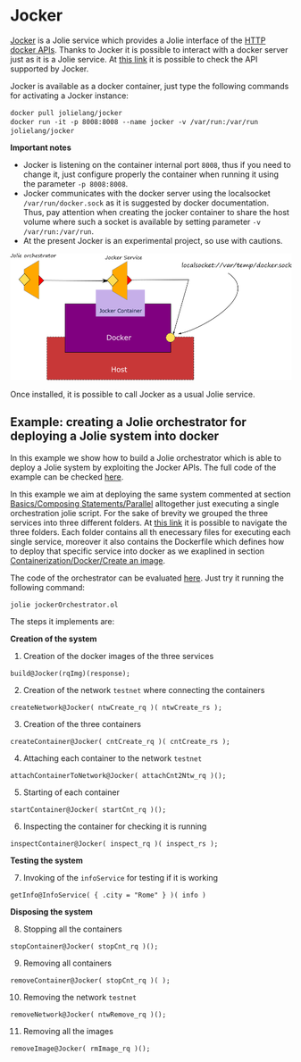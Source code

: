 # Jocker
[Jocker](https://github.com/jolie/jocker) is a Jolie service which provides a Jolie interface of the [HTTP docker APIs](https://docs.docker.com/engine/api/v1.29/). Thanks to Jocker it is possible to interact with a docker server just as it is a Jolie service. At [this link](https://github.com/jolie/jocker/blob/master/InterfaceAPI.iol) it is possible to check the API supported by Jocker.

Jocker is available as a docker container, just type the following commands for activating a Jocker instance:
```
docker pull jolielang/jocker
docker run -it -p 8008:8008 --name jocker -v /var/run:/var/run jolielang/jocker
```
**Important notes**
* Jocker is listening on the container internal port `8008`, thus if you need to change it, just configure properly the container when running it using the parameter `-p 8008:8008`.
* Jocker communicates with the docker server using the localsocket `/var/run/docker.sock` as it is suggested by docker documentation. Thus, pay attention when creating the jocker container to share the host volume where such a socket is available by setting parameter `-v /var/run:/var/run`.
* At the present Jocker is an experimental project, so use with cautions.

![](../.gitbook/assets/jocker.png)

Once installed, it is possible to call Jocker as a usual Jolie service.

## Example: creating a Jolie orchestrator for deploying a Jolie system into docker
In this example we show how to build a Jolie orchestrator which is able to deploy a Jolie system by exploiting the Jocker APIs.
The full code of the example can be checked [here](https://github.com/jolie/examples/tree/master/06_containers/05_jocker).

In this example we aim at deploying the same system commented at section [Basics/Composing Statements/Parallel](https://jolielang.gitbook.io/docs/basics/composing_statements#parallel) alltogether just executing a single orchestration jolie script. For the sake of brevity we grouped the three services into three different folders. At [this link](https://github.com/jolie/examples/tree/master/06_containers/05_jocker/services) it is possible to navigate the three folders. Each folder contains all th enecessary files for executing each single service, moreover it also contains the Dockerfile which defines how to deploy that specific service into docker as we exaplined in section [Containerization/Docker/Create an image](https://jolielang.gitbook.io/docs/containerization/docker#creating-a-docker-image).

The code of the orchestrator can be evaluated [here](https://github.com/jolie/examples/blob/master/06_containers/05_jocker/jockerOrchestrator.ol). Just try it running the following command:
```
jolie jockerOrchestrator.ol
```

The steps it implements are:

**Creation of the system**

1. Creation of the docker images of the three services
```
build@Jocker(rqImg)(response);
```
2. Creation of the network `testnet` where connecting the containers 
```
createNetwork@Jocker( ntwCreate_rq )( ntwCreate_rs );
```
3. Creation of the three containers
```
createContainer@Jocker( cntCreate_rq )( cntCreate_rs );
```
4. Attaching each container to the network `testnet`
```
attachContainerToNetwork@Jocker( attachCnt2Ntw_rq )();
```
5. Starting of each container
```
startContainer@Jocker( startCnt_rq )();
```
6. Inspecting the container for checking it is running
```
inspectContainer@Jocker( inspect_rq )( inspect_rs );
```

**Testing the system**

7. Invoking of the `infoService` for testing if it is working
```
getInfo@InfoService( { .city = "Rome" } )( info )
```

**Disposing the system**

8. Stopping all the containers
```
stopContainer@Jocker( stopCnt_rq )();
```
9. Removing all containers
```
removeContainer@Jocker( stopCnt_rq )( );
```

10. Removing the network `testnet`
```
removeNetwork@Jocker( ntwRemove_rq )();
```
11. Removing all the images
```
removeImage@Jocker( rmImage_rq )();
```



